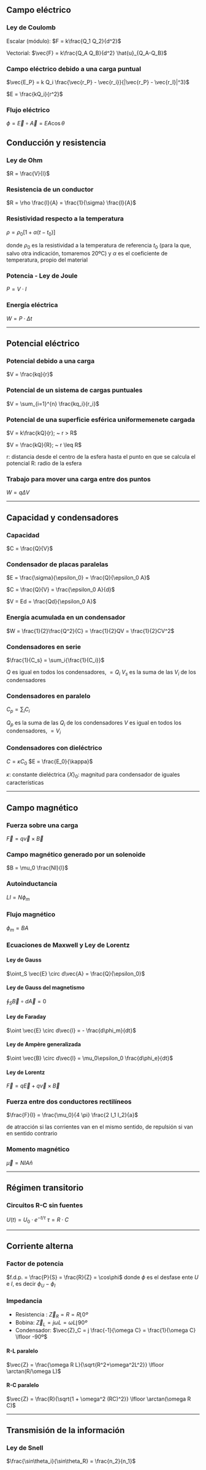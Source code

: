 
## Campo eléctrico

### Ley de Coulomb

Escalar (módulo): 
$F = k\frac{Q_1 Q_2}{d^2}$ 

Vectorial: 
$\vec{F} = k\frac{Q_A Q_B}{d^2} \hat{u}_{Q_A-Q_B}$ 


### Campo eléctrico debido a una carga puntual

$\vec{E_P} = k Q_i \frac{\vec{r_P} - \vec{r_i}}{|\vec{r_P} - \vec{r_I}|^3}$ 

$E = \frac{kQ_i}{r^2}$


### Flujo eléctrico

$\phi = \vec{E} \circ \vec{A} = EA \cos{\theta}$


## Conducción y resistencia

### Ley de Ohm

$R = \frac{V}{I}$ 

### Resistencia de un conductor

$R = \rho \frac{l}{A} = \frac{1}{\sigma} \frac{l}{A}$

### Resistividad respecto a la temperatura

$\rho = \rho_0[1 + \alpha(t - t_0)]$

donde $\rho_0$ es la resistividad a la temperatura de referencia $t_0$ (para la que, salvo otra indicación, tomaremos 20ºC) y $\alpha$ es el coeficiente de temperatura, propio del material 

### Potencia - Ley de Joule

$P = V\cdot I$ 

### Energía eléctrica

$W = P \cdot \Delta t$


----
## Potencial eléctrico

### Potencial debido a una carga
$V = \frac{kq}{r}$

### Potencial de un sistema de cargas puntuales
$V = \sum_{i=1}^{n} \frac{kq_i}{r_i}$

### Potencial de una superficie esférica uniformemenete cargada

$V = k\frac{kQ}{r}; ~ r > R$ 

$V = \frac{kQ}{R}; ~ r \leq R$

r: distancia desde el centro de la esfera hasta el punto en que se calcula el potencial
R: radio de la esfera

### Trabajo para mover una carga entre dos puntos
$W = q\Delta V$ 

----
## Capacidad y condensadores

### Capacidad
$C = \frac{Q}{V}$

### Condensador de placas paralelas

$E = \frac{\sigma}{\epsilon_0} = \frac{Q}{\epsilon_0 A}$ 

$C = \frac{Q}{V} = \frac{\epsilon_0 A}{d}$

$V = Ed = \frac{Qd}{\epsilon_0 A}$


### Energía acumulada en un condensador

$W = \frac{1}{2}\frac{Q^2}{C} = \frac{1}{2}QV = \frac{1}{2}CV^2$ 


### Condensadores en serie

$\frac{1}{C_s} = \sum_i{\frac{1}{C_i}}$ 

$Q$ es igual en todos los condensadores, $= Q_i$ 
$V_s$ es la suma de las $V_i$ de los condensadores


### Condensadores en paralelo

$C_p = \sum_i{C_i}$ 

$Q_p$ es la suma de las $Q_i$ de los condensadores
$V$ es igual en todos los condensadores, $= V_i$ 

### Condensadores con dieléctrico

$C = \kappa C_0$ 
$E = \frac{E_0}{\kappa}$ 

$\kappa$: constante dieléctrica
$\{X\}_0$: magnitud para condensador de iguales características 

----
## Campo magnético

### Fuerza sobre una carga

$\vec{F} = q \vec{v} \times \vec{B}$


### Campo magnético generado por un solenoide

$B = \mu_0 \frac{NI}{l}$

### Autoinductancia

$LI = N\phi_m$ 

### Flujo magnético 

$\phi_m = BA$ 


### Ecuaciones de Maxwell y Ley de Lorentz

#### Ley de Gauss
$\oint_S \vec{E} \circ d\vec{A} = \frac{Q}{\epsilon_0}$ 

#### Ley de Gauss del magnetismo
$\oint_S \vec{B} \circ d\vec{A} = 0$ 

#### Ley de Faraday
$\oint \vec{E} \circ d\vec{l} = - \frac{d\phi_m}{dt}$ 

#### Ley de Ampère generalizada
$\oint \vec{B} \circ d\vec{l} = \mu_0\epsilon_0 \frac{d\phi_e}{dt}$ 

#### Ley de Lorentz
$\vec{F} = q\vec{E} + q\vec{v} \times \vec{B}$ 

### Fuerza entre dos conductores rectilíneos
$\frac{F}{l} = \frac{\mu_0}{4 \pi} \frac{2 I_1 I_2}{a}$ 

de atracción si las corrientes van en el mismo sentido, de repulsión si van en sentido contrario

### Momento magnético

$\vec{\mu} = NIA \hat{n}$ 

----
## Régimen transitorio

### Circuitos R-C sin fuentes
$U(t) = U_0 \cdot e^{-t/\tau}$ 
$\tau = R \cdot C$ 

----
## Corriente alterna

### Factor de potencia
$f.d.p. = \frac{P}{S} = \frac{R}{Z} = \cos\phi$
donde $\phi$ es el desfase ente $U$ e $I$, es decir $\phi_U - \phi_I$ 


### Impedancia
- Resistencia : $\vec{Z}_R = R = R \lfloor 0º$
- Bobina: $\vec{Z}_L = j\omega L = \omega L \lfloor 90º$
- Condensador: $\vec{Z}_C = j \frac{-1}{\omega C} = \frac{1}{\omega C} \lfloor -90º$

#### R-L paralelo
$\vec{Z} = \frac{\omega R L}{\sqrt{R^2+\omega^2L^2}} \lfloor \arctan(R/\omega L)$  

#### R-C paralelo
$\vec{Z} = \frac{R}{\sqrt{1 + \omega^2 (RC)^2}} \lfloor \arctan(\omega R C)$  

----
## Transmisión de la información

### Ley de Snell

$\frac{\sin\theta_i}{\sin\theta_R} = \frac{n_2}{n_1}$



